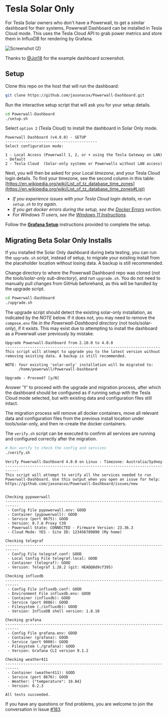 # Tesla Solar Only

For Tesla Solar owners who don't have a Powerwall, to get a similar dashboard for their systems, Powerwall Dashboard can be installed in Tesla Cloud mode. This uses the Tesla Cloud API to grab power metrics and store them in InfluxDB for rendering by Grafana.

![Screenshot (2)](https://github.com/jasonacox/Powerwall-Dashboard/assets/20891340/3f954359-e851-462e-ba20-e1ad90db5bd7)

Thanks to [@Jot18](https://github.com/Jot18) for the example dashboard screenshot.

## Setup

Clone this repo on the host that will run the dashboard:

```bash
git clone https://github.com/jasonacox/Powerwall-Dashboard.git
```

Run the interactive setup script that will ask you for your setup details.

```bash
cd Powerwall-Dashboard
./setup.sh
```

Select `option 2` (Tesla Cloud) to install the dashboard in Solar Only mode.

```
Powerwall Dashboard (v4.0.0) - SETUP
-----------------------------------------
Select configuration mode:

1 - Local Access (Powerwall 1, 2, or + using the Tesla Gateway on LAN) - Default
2 - Tesla Cloud  (Solar-only systems or Powerwalls without LAN access)
```

Next, you will then be asked for your Local *timezone*, and your Tesla Cloud login details. To find your timezone, see the second column in this table: [https://en.wikipedia.org/wiki/List_of_tz_database_time_zones](https://en.wikipedia.org/wiki/List_of_tz_database_time_zones#List)

  * _If you experience issues with your Tesla Cloud login details, re-run `setup.sh` to try again._
  * _If you get docker errors during the setup, see the [Docker Errors](../../README.md#docker-errors) section._
  * _For Windows 11 users, see the [Windows 11 Instructions](../../README.md#windows-11-instructions)._

Follow the **[Grafana Setup](../../README.md#grafana-setup)** instructions provided to complete the setup.

## Migrating Beta Solar Only Installs

If you installed the Solar Only dashboard during beta testing, you can run the `upgrade.sh` script, instead of setup, to migrate your existing install from the placeholder location without losing data. A backup is still recommended.

Change directory to where the Powerwall Dashboard repo was cloned (*not the tools/solar-only sub-directory*), and run `upgrade.sh`. You do not need to manually pull changes from GitHub beforehand, as this will be handled by the upgrade script.

```bash
cd Powerwall-Dashboard
./upgrade.sh
```

The upgrade script should detect the existing solar-only installation, as indicated by the *NOTE* below. If it does not, you may need to remove the `compose.env` file *in the Powerwall-Dashboard directory* (not tools/solar-only), if it exists. This may exist due to attempting to install the dashboard as a Powerwall user previously by mistake.

```
Upgrade Powerwall-Dashboard from 2.10.0 to 4.0.0
---------------------------------------------------------------------
This script will attempt to upgrade you to the latest version without
removing existing data. A backup is still recommended.

NOTE: Your existing 'solar-only' installation will be migrated to:
      /home/powerwall/Powerwall-Dashboard

Upgrade - Proceed? [y/N]
```

Answer 'Y' to proceed with the upgrade and migration process, after which the dashboard should be configured as if running setup with the Tesla Cloud mode selected, but with existing data and configuration files still intact.

The migration process will remove all docker containers, move all relevant data and configuration files from the previous install location under tools/solar-only, and then re-create the docker containers.

The `verify.sh` script can be executed to confirm all services are running and configured correctly after the migration.

```bash
# Run verify to check the config and services
./verify.sh
```

```
Verify Powerwall-Dashboard 4.0.0 on Linux - Timezone: Australia/Sydney
----------------------------------------------------------------------------
This script will attempt to verify all the services needed to run
Powerwall-Dashboard. Use this output when you open an issue for help:
https://github.com/jasonacox/Powerwall-Dashboard/issues/new


Checking pypowerwall
----------------------------------------------------------------------------
 - Config File pypowerwall.env: GOOD
 - Container (pypowerwall): GOOD
 - Service (port 8675): GOOD
 - Version: 0.7.6 Proxy t39
 - Powerwall State: CONNECTED - Firmware Version: 23.36.3
 - Cloud Mode: YES - Site ID: 123456789890 (My home)

Checking telegraf
----------------------------------------------------------------------------
 - Config File telegraf.conf: GOOD
 - Local Config File telegraf.local: GOOD
 - Container (telegraf): GOOD
 - Version: Telegraf 1.28.2 (git: HEAD@8d9cf395)

Checking influxdb
----------------------------------------------------------------------------
 - Config File influxdb.conf: GOOD
 - Environment File influxdb.env: GOOD
 - Container (influxdb): GOOD
 - Service (port 8086): GOOD
 - Filesystem (./influxdb): GOOD
 - Version: InfluxDB shell version: 1.8.10

Checking grafana
----------------------------------------------------------------------------
 - Config File grafana.env: GOOD
 - Container (grafana): GOOD
 - Service (port 9000): GOOD
 - Filesystem (./grafana): GOOD
 - Version: Grafana CLI version 9.1.2

Checking weather411
----------------------------------------------------------------------------
 - Container (weather411): GOOD
 - Service (port 8676): GOOD
 - Weather: {"temperature": 19.84}
 - Version: 0.2.3

All tests succeeded.
```

If you have any questions or find problems, you are welcome to join the conversation in Issue [#183](https://github.com/jasonacox/Powerwall-Dashboard/issues/183).
